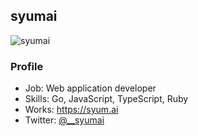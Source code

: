 ## syumai

![syumai](https://syum.ai/image/random?type=svg##)

### Profile

- Job: Web application developer
- Skills: Go, JavaScript, TypeScript, Ruby
- Works: https://syum.ai
- Twitter: [@\_\_syumai](https://twitter.com/__syumai)
